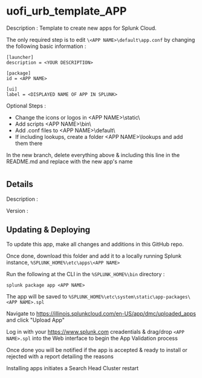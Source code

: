 # uofi_urb_template_APP
Description : Template to create new apps for Splunk Cloud.

The only required step is to edit `\<APP NAME>\default\app.conf` by changing the following basic information :
```     
[launcher]
description = <YOUR DESCRIPTION>

[package]
id = <APP NAME>
      
[ui]
label = <DISPLAYED NAME OF APP IN SPLUNK>
```
Optional Steps :

- Change the icons or logos in \<APP NAME>\static\
- Add scripts \<APP NAME>\bin\
- Add .conf files to \<APP NAME>\default\
- If including lookups, create a folder \<APP NAME>\lookups and add them there

      
In the new branch, delete everything above & including this line in the README.md and replace <APP NAME> with the new app's name
      
# <APP NAME>
## Details
Description : 

Version : 

## Updating & Deploying
To update this app, make all changes and additions in this GitHub repo.

Once done, download this folder and add it to a locally running Splunk instance, `%SPLUNK_HOME%\etc\apps\<APP NAME>`

Run the following at the CLI in the `%SPLUNK_HOME%\bin` directory :
```
splunk package app <APP NAME>
```  
The app will be saved to `%SPLUNK_HOME%\etc\system\static\app-packages\<APP NAME>.spl`
 
Navigate to https://illinois.splunkcloud.com/en-US/app/dmc/uploaded_apps and click "Upload App"

Log in with your https://www.splunk.com creadentials & drag/drop `<APP NAME>.spl` into the Web interface to begin the App Validation process

Once done you will be notified if the app is accepted & ready to install or rejected with a report detailing the reasons

Installing apps initiates a Search Head Cluster restart
